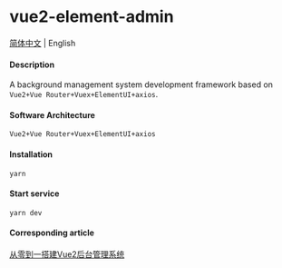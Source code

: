 # vue2-element-admin

[简体中文](./README.md) | English

#### Description
A background management system development framework based on `Vue2+Vue Router+Vuex+ElementUI+axios`.

#### Software Architecture
`Vue2+Vue Router+Vuex+ElementUI+axios`

#### Installation

```shell
yarn
```

#### Start service
```shell
yarn dev
```

#### Corresponding article

[从零到一搭建Vue2后台管理系统](https://juejin.cn/post/7015537495945248804)
